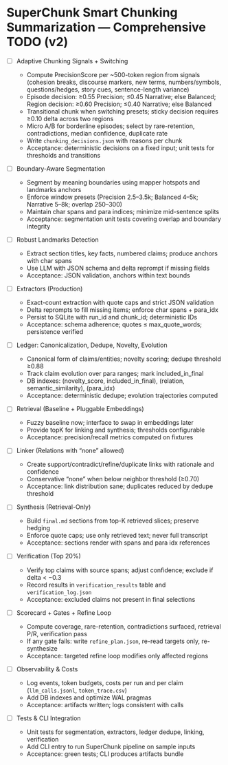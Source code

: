 # SuperChunk Smart Chunking Summarization — Comprehensive TODO (v2)

- [ ] Adaptive Chunking Signals + Switching
  - Compute PrecisionScore per ~500-token region from signals (cohesion breaks, discourse markers, new terms, numbers/symbols, questions/hedges, story cues, sentence-length variance)
  - Episode decision: ≥0.55 Precision; ≤0.45 Narrative; else Balanced; Region decision: ≥0.60 Precision; ≤0.40 Narrative; else Balanced
  - Transitional chunk when switching presets; sticky decision requires ≥0.10 delta across two regions
  - Micro A/B for borderline episodes; select by rare-retention, contradictions, median confidence, duplicate rate
  - Write `chunking_decisions.json` with reasons per chunk
  - Acceptance: deterministic decisions on a fixed input; unit tests for thresholds and transitions

- [ ] Boundary-Aware Segmentation
  - Segment by meaning boundaries using mapper hotspots and landmarks anchors
  - Enforce window presets (Precision 2.5–3.5k; Balanced 4–5k; Narrative 5–8k; overlap 250–300)
  - Maintain char spans and para indices; minimize mid-sentence splits
  - Acceptance: segmentation unit tests covering overlap and boundary integrity

- [ ] Robust Landmarks Detection
  - Extract section titles, key facts, numbered claims; produce anchors with char spans
  - Use LLM with JSON schema and delta reprompt if missing fields
  - Acceptance: JSON validation, anchors within text bounds

- [ ] Extractors (Production)
  - Exact-count extraction with quote caps and strict JSON validation
  - Delta reprompts to fill missing items; enforce char spans + para_idx
  - Persist to SQLite with run_id and chunk_id; deterministic IDs
  - Acceptance: schema adherence; quotes ≤ max_quote_words; persistence verified

- [ ] Ledger: Canonicalization, Dedupe, Novelty, Evolution
  - Canonical form of claims/entities; novelty scoring; dedupe threshold ≥0.88
  - Track claim evolution over para ranges; mark included_in_final
  - DB indexes: (novelty_score, included_in_final), (relation, semantic_similarity), (para_idx)
  - Acceptance: deterministic dedupe; evolution trajectories computed

- [ ] Retrieval (Baseline + Pluggable Embeddings)
  - Fuzzy baseline now; interface to swap in embeddings later
  - Provide topK for linking and synthesis; thresholds configurable
  - Acceptance: precision/recall metrics computed on fixtures

- [ ] Linker (Relations with “none” allowed)
  - Create support/contradict/refine/duplicate links with rationale and confidence
  - Conservative “none” when below neighbor threshold (≥0.70)
  - Acceptance: link distribution sane; duplicates reduced by dedupe threshold

- [ ] Synthesis (Retrieval-Only)
  - Build `final.md` sections from top-K retrieved slices; preserve hedging
  - Enforce quote caps; use only retrieved text; never full transcript
  - Acceptance: sections render with spans and para idx references

- [ ] Verification (Top 20%)
  - Verify top claims with source spans; adjust confidence; exclude if delta < −0.3
  - Record results in `verification_results` table and `verification_log.json`
  - Acceptance: excluded claims not present in final selections

- [ ] Scorecard + Gates + Refine Loop
  - Compute coverage, rare-retention, contradictions surfaced, retrieval P/R, verification pass
  - If any gate fails: write `refine_plan.json`, re-read targets only, re-synthesize
  - Acceptance: targeted refine loop modifies only affected regions

- [ ] Observability & Costs
  - Log events, token budgets, costs per run and per claim (`llm_calls.jsonl`, `token_trace.csv`)
  - Add DB indexes and optimize WAL pragmas
  - Acceptance: artifacts written; logs consistent with calls

- [ ] Tests & CLI Integration
  - Unit tests for segmentation, extractors, ledger dedupe, linking, verification
  - Add CLI entry to run SuperChunk pipeline on sample inputs
  - Acceptance: green tests; CLI produces artifacts bundle
